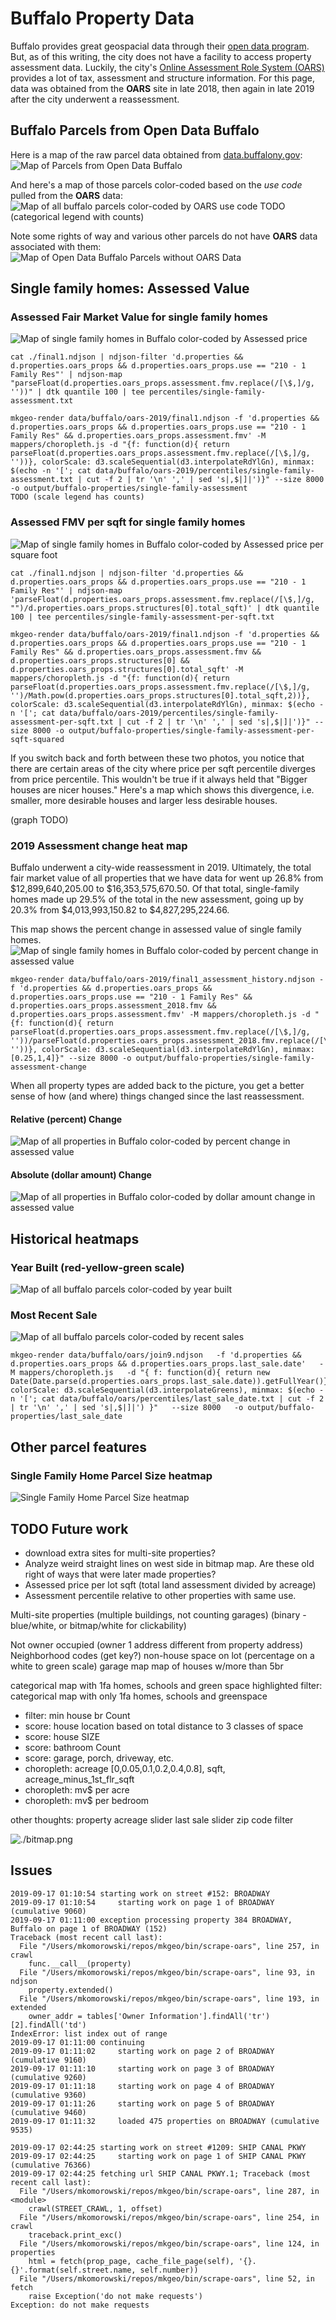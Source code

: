# Buffalo Property Data
Buffalo provides great geospacial data through their [open data program](https://data.buffalony.gov/). But, as of this writing, the city does not have a facility to access property assessment data. Luckily, the city's [Online Assessment Role System (OARS)](https://buffalo.oarsystem.com/) provides a lot of tax, assessment and structure information. For this page, data was obtained from the **OARS** site in late 2018, then again in late 2019 after the city underwent a reassessment.

## Buffalo Parcels from Open Data Buffalo
Here is a map of the raw parcel data obtained from [data.buffalony.gov](https://data.buffalony.gov/):
![Map of Parcels from Open Data Buffalo](./Green_Code_Zoning_2017_data.png)

And here's a map of those parcels color-coded based on the *use code* pulled from the **OARS** data:
![Map of all buffalo parcels color-coded by OARS use code](./use-categories.png)
TODO (categorical legend with counts)

Note some rights of way and various other parcels do not have **OARS** data associated with them:
![Map of Open Data Buffalo Parcels without OARS Data](./no_oars_data.png)

## Single family homes: Assessed Value
### Assessed Fair Market Value for single family homes
![Map of single family homes in Buffalo color-coded by Assessed price](./single-family-assessment.png)
```
cat ./final1.ndjson | ndjson-filter 'd.properties && d.properties.oars_props && d.properties.oars_props.use == "210 - 1 Family Res"' | ndjson-map "parseFloat(d.properties.oars_props.assessment.fmv.replace(/[\$,]/g, ''))" | dtk quantile 100 | tee percentiles/single-family-assessment.txt

mkgeo-render data/buffalo/oars-2019/final1.ndjson -f 'd.properties && d.properties.oars_props && d.properties.oars_props.use == "210 - 1 Family Res" && d.properties.oars_props.assessment.fmv' -M mappers/choropleth.js -d "{f: function(d){ return parseFloat(d.properties.oars_props.assessment.fmv.replace(/[\$,]/g, ''))}, colorScale: d3.scaleSequential(d3.interpolateRdYlGn), minmax: $(echo -n '['; cat data/buffalo/oars-2019/percentiles/single-family-assessment.txt | cut -f 2 | tr '\n' ',' | sed 's|,$|]|')}" --size 8000 -o output/buffalo-properties/single-family-assessment
TODO (scale legend has counts)
```

### Assessed FMV per sqft for single family homes
![Map of single family homes in Buffalo color-coded by Assessed price per square foot](./single-family-assessment-per-sqft.png)
```
cat ./final1.ndjson | ndjson-filter 'd.properties && d.properties.oars_props && d.properties.oars_props.use == "210 - 1 Family Res"' | ndjson-map 'parseFloat(d.properties.oars_props.assessment.fmv.replace(/[\$,]/g, "")/d.properties.oars_props.structures[0].total_sqft)' | dtk quantile 100 | tee percentiles/single-family-assessment-per-sqft.txt

mkgeo-render data/buffalo/oars-2019/final1.ndjson -f 'd.properties && d.properties.oars_props && d.properties.oars_props.use == "210 - 1 Family Res" && d.properties.oars_props.assessment.fmv && d.properties.oars_props.structures[0] && d.properties.oars_props.structures[0].total_sqft' -M mappers/choropleth.js -d "{f: function(d){ return parseFloat(d.properties.oars_props.assessment.fmv.replace(/[\$,]/g, '')/Math.pow(d.properties.oars_props.structures[0].total_sqft,2))}, colorScale: d3.scaleSequential(d3.interpolateRdYlGn), minmax: $(echo -n '['; cat data/buffalo/oars-2019/percentiles/single-family-assessment-per-sqft.txt | cut -f 2 | tr '\n' ',' | sed 's|,$|]|')}" --size 8000 -o output/buffalo-properties/single-family-assessment-per-sqft-squared
```
If you switch back and forth between these two photos, you notice that there are certain areas of the city where price per sqft percentile diverges from price percentile. This wouldn't be true if it always held that "Bigger houses are nicer houses." Here's a map which shows this divergence, i.e. smaller, more desirable houses and larger less desirable houses.

(graph TODO)

### 2019 Assessment change heat map
Buffalo underwent a city-wide reassessment in 2019. Ultimately, the total fair market value of all properties that we have data for went up 26.8% from $12,899,640,205.00 to $16,353,575,670.50. Of that total, single-family homes made up 29.5% of the total in the new assessment, going up by 20.3% from $4,013,993,150.82 to $4,827,295,224.66.

This map shows the percent change in assessed value of single family homes.
![Map of single family homes in Buffalo color-coded by percent change in assessed value](./single-family-assessment-change.png)
```
mkgeo-render data/buffalo/oars-2019/final1_assessment_history.ndjson -f 'd.properties && d.properties.oars_props && d.properties.oars_props.use == "210 - 1 Family Res" && d.properties.oars_props.assessment_2018.fmv && d.properties.oars_props.assessment.fmv' -M mappers/choropleth.js -d "{f: function(d){ return parseFloat(d.properties.oars_props.assessment.fmv.replace(/[\$,]/g, ''))/parseFloat(d.properties.oars_props.assessment_2018.fmv.replace(/[\$,]/g, ''))}, colorScale: d3.scaleSequential(d3.interpolateRdYlGn), minmax: [0.25,1,4]}" --size 8000 -o output/buffalo-properties/single-family-assessment-change
```

When all property types are added back to the picture, you get a better sense of how (and where) things changed since the last reassessment.

#### Relative (percent) Change
![Map of all properties in Buffalo color-coded by percent change in assessed value](./all-property-assessment-change.png)

#### Absolute (dollar amount) Change
![Map of all properties in Buffalo color-coded by dollar amount change in assessed value](./all-property-assessment-change-abs.png)



## Historical heatmaps
### Year Built (red-yellow-green scale)
![Map of all buffalo parcels color-coded by year built](./year-built.png)

### Most Recent Sale
![Map of all buffalo parcels color-coded by recent sales](./last_sale_date.png)
```
mkgeo-render data/buffalo/oars/join9.ndjson   -f 'd.properties && d.properties.oars_props && d.properties.oars_props.last_sale.date'   -M mappers/choropleth.js   -d "{ f: function(d){ return new Date(Date.parse(d.properties.oars_props.last_sale.date)).getFullYear()}, colorScale: d3.scaleSequential(d3.interpolateGreens), minmax: $(echo -n '['; cat data/buffalo/oars/percentiles/last_sale_date.txt | cut -f 2 | tr '\n' ',' | sed 's|,$|]|') }"   --size 8000   -o output/buffalo-properties/last_sale_date
```

## Other parcel features
### Single Family Home Parcel Size heatmap
![Single Family Home Parcel Size heatmap](./lot_size.png)

## TODO Future work
* download extra sites for multi-site properties?
* Analyze weird straight lines on west side in bitmap map. Are these old right of ways that were later made properties?
* Assessed price per lot sqft (total land assessment divided by acreage)
* Assessment percentile relative to other properties with same use.

Multi-site properties (multiple buildings, not counting garages) (binary - blue/white, or bitmap/white for clickability)

Not owner occupied (owner 1 address different from property address)
Neighborhood codes (get key?)
non-house space on lot (percentage on a white to green scale)
garage map
map of houses w/more than 5br

categorical map with 1fa homes, schools and green space highlighted
filter: categorical map with only 1fa homes, schools and greenspace
* filter: min house br Count
* score: house location based on total distance to 3 classes of space
* score: house SIZE
* score: bathroom Count
* score: garage, porch, driveway, etc.
* choropleth: acreage [0,0.05,0.1,0.2,0.4,0.8], sqft, acreage_minus_1st_flr_sqft
* choropleth: mv$ per acre
* choropleth: mv$ per bedroom

other thoughts: property acreage slider
last sale slider
zip code filter

![./bitmap.png](./bitmap.png)

## Issues

```
2019-09-17 01:10:54 starting work on street #152: BROADWAY
2019-09-17 01:10:54     starting work on page 1 of BROADWAY (cumulative 9060)
2019-09-17 01:11:00 exception processing property 384 BROADWAY, Buffalo on page 1 of BROADWAY (152)
Traceback (most recent call last):
  File "/Users/mkomorowski/repos/mkgeo/bin/scrape-oars", line 257, in crawl
    func.__call__(property)
  File "/Users/mkomorowski/repos/mkgeo/bin/scrape-oars", line 93, in ndjson
    property.extended()
  File "/Users/mkomorowski/repos/mkgeo/bin/scrape-oars", line 193, in extended
    owner_addr = tables['Owner Information'].findAll('tr')[2].findAll('td')
IndexError: list index out of range
2019-09-17 01:11:00 continuing
2019-09-17 01:11:02     starting work on page 2 of BROADWAY (cumulative 9160)
2019-09-17 01:11:10     starting work on page 3 of BROADWAY (cumulative 9260)
2019-09-17 01:11:18     starting work on page 4 of BROADWAY (cumulative 9360)
2019-09-17 01:11:26     starting work on page 5 of BROADWAY (cumulative 9460)
2019-09-17 01:11:32     loaded 475 properties on BROADWAY (cumulative 9535)
```

```
2019-09-17 02:44:25 starting work on street #1209: SHIP CANAL PKWY
2019-09-17 02:44:25     starting work on page 1 of SHIP CANAL PKWY (cumulative 76366)
2019-09-17 02:44:25 fetching url SHIP CANAL PKWY.1;	Traceback (most recent call last):
  File "/Users/mkomorowski/repos/mkgeo/bin/scrape-oars", line 287, in <module>
    crawl(STREET_CRAWL, 1, offset)
  File "/Users/mkomorowski/repos/mkgeo/bin/scrape-oars", line 254, in crawl
    traceback.print_exc()
  File "/Users/mkomorowski/repos/mkgeo/bin/scrape-oars", line 124, in properties
    html = fetch(prop_page, cache_file_page(self), '{}.{}'.format(self.street.name, self.number))
  File "/Users/mkomorowski/repos/mkgeo/bin/scrape-oars", line 52, in fetch
    raise Exception('do not make requests')
Exception: do not make requests
```

